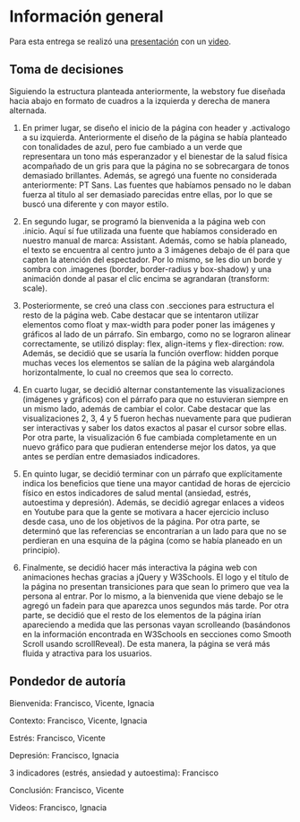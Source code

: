 # Información general

Para esta entrega se realizó una [presentación](https://www.canva.com/design/DAGJY3Pkqs4/rhpUmhh2ADwxjwLx-qnKXw/edit?utm_content=DAGJY3Pkqs4&utm_campaign=designshare&utm_medium=link2&utm_source=sharebutton) con un [video](https://youtu.be/_2eR8YggsM0).

## Toma de decisiones

Siguiendo la estructura planteada anteriormente, la webstory fue diseñada hacia abajo en formato de cuadros a la izquierda y derecha de manera alternada.

1. En primer lugar, se diseño el inicio de la página con header y .activalogo a su izquierda. Anteriormente el diseño de la página se había planteado con tonalidades de azul, pero fue cambiado a un verde que representara un tono más esperanzador y el bienestar de la salud física acompañado de un gris para que la página no se sobrecargara de tonos demasiado brillantes. Además, se agregó una fuente no considerada anteriormente: PT Sans. Las fuentes que habíamos pensado no le daban fuerza al titulo al ser demasiado parecidas entre ellas, por lo que se buscó una diferente y con mayor estilo.

2. En segundo lugar, se programó la bienvenida a la página web con .inicio. Aquí sí fue utilizada una fuente que habíamos considerado en nuestro manual de marca: Assistant. Además, como se había planeado, el texto se encuentra al centro junto a 3 imágenes debajo de él para que capten la atención del espectador. Por lo mismo, se les dio un borde y sombra con .imagenes (border, border-radius y box-shadow) y una animación donde al pasar el clic encima se agrandaran (transform: scale).

3. Posteriormente, se creó una class con .secciones para estructura el resto de la página web. Cabe destacar que se intentaron utilizar elementos como float y max-width para poder poner las imágenes y gráficos al lado de un párrafo. Sin embargo, como no se lograron alinear correctamente, se utilizó display: flex, align-items y flex-direction: row. Además, se decidió que se usaría la función overflow: hidden porque muchas veces los elementos se salían de la página web alargándola horizontalmente, lo cual no creemos que sea lo correcto.

4. En cuarto lugar, se decidió alternar constantemente las visualizaciones (imágenes y gráficos) con el párrafo para que no estuvieran siempre en un mismo lado, además de cambiar el color. Cabe destacar que las visualizaciones 2, 3, 4 y 5 fueron hechas nuevamente para que pudieran ser interactivas y saber los datos exactos al pasar el cursor sobre ellas. Por otra parte, la visualización 6 fue cambiada completamente en un nuevo gráfico para que pudieran entenderse mejor los datos, ya que antes se perdían entre demasiados indicadores.

5. En quinto lugar, se decidió terminar con un párrafo que explícitamente indica los beneficios que tiene una mayor cantidad de horas de ejercicio físico en estos indicadores de salud mental (ansiedad, estrés, autoestima y depresión). Además, se decidió agregar enlaces a videos en Youtube para que la gente se motivara a hacer ejercicio incluso desde casa, uno de los objetivos de la página. Por otra parte, se determinó que las referencias se encontrarían a un lado para que no se perdieran en una esquina de la página (como se había planeado en un principio).

6. Finalmente, se decidió hacer más interactiva la página web con animaciones hechas gracias a jQuery y W3Schools. El logo y el título de la página no presentan transiciones para que sean lo primero que vea la persona al entrar. Por lo mismo, a la bienvenida que viene debajo se le agregó un fadein para que aparezca unos segundos más tarde. Por otra parte, se decidió que el resto de los elementos de la página irían apareciendo a medida que las personas vayan scrolleando (basándonos en la información encontrada en W3Schools en secciones como Smooth Scroll usando scrollReveal). De esta manera, la página se verá más fluida y atractiva para los usuarios.

## Pondedor de autoría

Bienvenida: Francisco, Vicente, Ignacia		

Contexto: Francisco, Vicente, Ignacia

Estrés: Francisco, Vicente

Depresión: Francisco, Ignacia

3 indicadores (estrés, ansiedad y autoestima): Francisco

Conclusión: Francisco, Vicente

Videos: Francisco, Ignacia